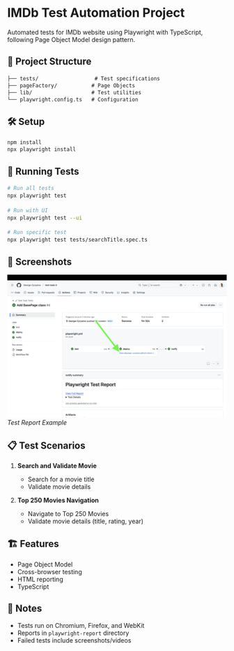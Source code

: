 # IMDb Test Automation Project

Automated tests for IMDb website using Playwright with TypeScript, following Page Object Model design pattern.

## 🚀 Project Structure
```
├── tests/                  # Test specifications
├── pageFactory/           # Page Objects
├── lib/                   # Test utilities
└── playwright.config.ts   # Configuration
```

## 🛠️ Setup
```bash
npm install
npx playwright install
```

## 🧪 Running Tests
```bash
# Run all tests
npx playwright test

# Run with UI
npx playwright test --ui

# Run specific test
npx playwright test tests/searchTitle.spec.ts
```

## 📸 Screenshots
![Test Report Screenshot](./images/test-report.png)
*Test Report Example* 

## 📋 Test Scenarios
1. **Search and Validate Movie**
   - Search for a movie title
   - Validate movie details

2. **Top 250 Movies Navigation**
   - Navigate to Top 250 Movies
   - Validate movie details (title, rating, year)

## 🏗️ Features
- Page Object Model
- Cross-browser testing
- HTML reporting
- TypeScript

## 📝 Notes
- Tests run on Chromium, Firefox, and WebKit
- Reports in `playwright-report` directory
- Failed tests include screenshots/videos 

